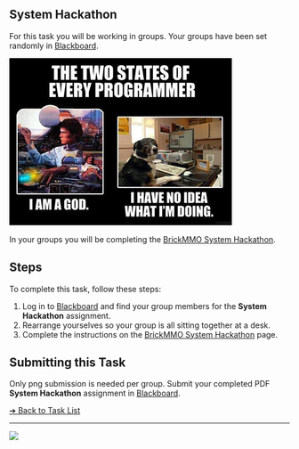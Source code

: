 <style>@import url("//readme.codeadam.ca/readme.css");</style>

## System Hackathon

For this task you will be working in groups. Your groups have been set randomly in [Blackboard](https://learn.humber.ca).

![Hackathon Meme](images/meme-two.jpeg)

In your groups you will be completing the [BrickMMO System Hackathon](https://brickmmo.github.io/hackathon-system/).

## Steps

To complete this task, follow these steps:

1. Log in to [Blackboard](https://learn.humber.ca/) and find your group members for the **System Hackathon** assignment.
2. Rearrange yourselves so your group is all sitting together at a desk.
3. Complete the instructions on the [BrickMMO System Hackathon](https://brickmmo.github.io/hackathon-system/) page.

## Submitting this Task

Only png submission is needed per group. Submit your completed PDF **System Hackathon** assignment in [Blackboard](https://learn.humber.ca/).

[&#10132; Back to Task List](/)

---

<a href="https://brickmmo.com">
<img src="https://cdn.brickmmo.com/images@1.0.0/brickmmo-logo-coloured-horizontal.png" width="200">
</a>

<script src="https://cdn.brickmmo.com/bar@1.0.0/bar.js"></script>
